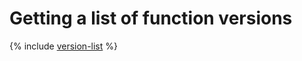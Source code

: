 # Getting a list of function versions

{% include [version-list](../../../_includes/functions/version-list.md) %}